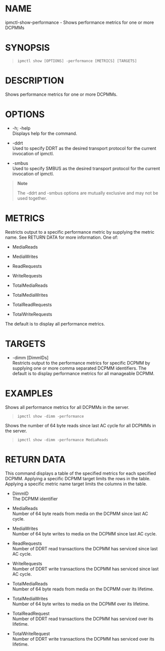 # NAME

ipmctl-show-performance - Shows performance metrics for one or more
DCPMMs

# SYNOPSIS

> 
> 
>     ipmctl show [OPTIONS] -performance [METRICS] [TARGETS]

# DESCRIPTION

Shows performance metrics for one or more DCPMMs.

# OPTIONS

  - \-h; -help  
    Displays help for the command.

  - \-ddrt  
    Used to specify DDRT as the desired transport protocol for the
    current invocation of ipmctl.

  - \-smbus  
    Used to specify SMBUS as the desired transport protocol for the
    current invocation of ipmctl.

> **Note**
> 
> The -ddrt and -smbus options are mutually exclusive and may not be
> used together.

# METRICS

Restricts output to a specific performance metric by supplying the
metric name. See RETURN DATA for more information. One of:

  - MediaReads

  - MediaWrites

  - ReadRequests

  - WriteRequests

  - TotalMediaReads

  - TotalMediaWrites

  - TotalReadRequests

  - TotalWriteRequests

The default is to display all performance metrics.

# TARGETS

  - \-dimm \[DimmIDs\]  
    Restricts output to the performance metrics for specific DCPMM by
    supplying one or more comma separated DCPMM identifiers. The default
    is to display performance metrics for all manageable DCPMM.

# EXAMPLES

Shows all performance metrics for all DCPMMs in the server.

> 
> 
>     ipmctl show -dimm -performance

Shows the number of 64 byte reads since last AC cycle for all DCPMMs in
the server.

> 
> 
>     ipmctl show -dimm -performance MediaReads

# RETURN DATA

This command displays a table of the specified metrics for each
specified DCPMM. Applying a specific DCPMM target limits the rows in the
table. Applying a specific metric name target limits the columns in the
table.

  - DimmID  
    The DCPMM identifier

  - MediaReads  
    Number of 64 byte reads from media on the DCPMM since last AC cycle.

  - MediaWrites  
    Number of 64 byte writes to media on the DCPMM since last AC cycle.

  - ReadRequests  
    Number of DDRT read transactions the DCPMM has serviced since last
    AC cycle.

  - WriteRequests  
    Number of DDRT write transactions the DCPMM has serviced since last
    AC cycle.

  - TotalMediaReads  
    Number of 64 byte reads from media on the DCPMM over its lifetime.

  - TotalMediaWrites  
    Number of 64 byte writes to media on the DCPMM over its lifetime.

  - TotalReadRequest  
    Number of DDRT read transactions the DCPMM has serviced over its
    lifetime.

  - TotalWriteRequest  
    Number of DDRT write transactions the DCPMM has serviced over its
    lifetime.
